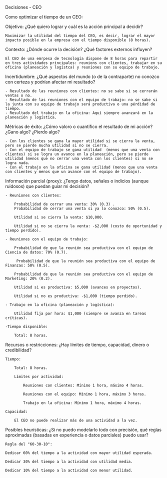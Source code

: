 Decisiones - CEO 

Como optimizar el tiempo de un CEO:

Objetivo: ¿Qué quiero lograr y cuál es la acción principal a decidir?

    Maximizar la utilidad del tiempo del CEO, es decir, lograr el mayor impacto posible en la empresa con el tiempo disponible (8 horas).

Contexto: ¿Dónde ocurre la decisión? ¿Qué factores externos influyen?

    El CEO de una emrpesa de tecnología dispone de 8 horas para repartir en tres actividades principales: reunions con clientes, trabajar en su oficina (planeación y logístca) y reuniones con su equipo de trabajo.

Incertidumbre: ¿Qué aspectos del mundo (o de la contraparte) no conozco con certeza y podrían afectar mi resultado?

    - Resultado de las reuniones con clientes: no se sabe si se cerrarán ventas o no.
    - Resultado de las reuniones con el equipo de trabajo: no se sabe si la junta con su equipo de trabajo será productiva o una pérdidad de tiempo.
    - Resultado del trabajo en la oficina: Aquí siempre avanzará en la planeación y logística.

Métricas de éxito: ¿Cómo valoro o cuantifico el resultado de mi acción? ¿Gano algo? ¿Pierdo algo?

    - Con los clientes se gana la mayor utilidad si se cierra la venta, pero se pierde mucha utilidad si no se cierra.
    - Con el equipo de trabajo se gana utilidad  (menos que una venta con clientes) si se logra un avance en la planeación, pero se pierde utilidad (menos que no cerrar una venta con los clientes) si no se logra nada.
    - Con el trabajo en la oficina se gana utilidad (menos que una venta con clientes y menos que un avance con el equipo de trabajo).

Información parcial (proxy): ¿Tengo datos, señales o indicios (aunque ruidosos) que puedan guiar mi decisión?

    - Reuniones con clientes:

        Probabilidad de cerrar una venta: 30% (0.3) .
        Probabilidad de cerrar una venta si ya lo conozco: 50% (0.5).

        Utilidad si se cierra la venta: $10,000.

        Utilidad si no se cierra la venta: -$2,000 (costo de oportunidad y tiempo perdido).

    - Reuniones con el equipo de trabajo:

        Probabilidad de que la reunión sea productiva con el equipo de Ciencia de datos: 70% (0.7).

         Probabilidad de que la reunión sea productiva con el equipo de Finanzas: 50% (0.5).

        Probabilidad de que la reunión sea productiva con el equipo de Marketing: 20% (0.2).

        Utilidad si es productiva: $5,000 (avances en proyectos).

        Utilidad si no es productiva: -$1,000 (tiempo perdido).

    - Trabajo en la oficina (planeación y logística):

        Utilidad fija por hora: $1,000 (siempre se avanza en tareas críticas).

    -Tiempo disponible:

        Total: 8 horas.

Recursos o restricciones: ¿Hay límites de tiempo, capacidad, dinero o credibilidad?

    Tiempo:

        Total: 8 horas.

        Límites por actividad:

            Reuniones con clientes: Mínimo 1 hora, máximo 4 horas.

            Reuniones con el equipo: Mínimo 1 hora, máximo 3 horas.

            Trabajo en la oficina: Mínimo 1 hora, máximo 4 horas.

    Capacidad:

        El CEO no puede realizar más de una actividad a la vez.

Posibles heurísticas: ¿Si no puedo modelarlo todo con precisión, qué reglas aproximadas (basadas en experiencia o datos parciales) puedo usar?

    Regla del "60-30-10":

    Dedicar 60% del tiempo a la actividad con mayor utilidad esperada.

    Dedicar 30% del tiempo a la actividad con utilidad media.

    Dedicar 10% del tiempo a la actividad con menor utilidad.